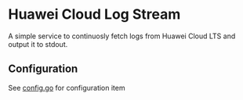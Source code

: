 # Huawei Cloud Log Stream

A simple service to continuosly fetch logs from Huawei Cloud LTS and output it to stdout.

## Configuration

See [config.go](./config.go#L9-L14) for configuration item
